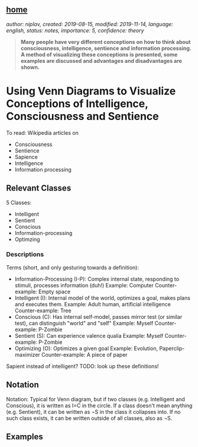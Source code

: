 [home](./index.md)
------------------

*author: niplav, created: 2019-08-15, modified: 2019-11-14, language: english, status: notes, importance: 5, confidence: theory*

> __Many people have very different conceptions on how to think about
> consciousness, intelligence, sentience and information processing. A
> method of visualizing these conceptions is presented, some examples are
> discussed and advantages and disadvantages are shown.__

Using Venn Diagrams to Visualize Conceptions of Intelligence, Consciousness and Sentience
=========================================================================================

To read: Wikipedia articles on

* Consciousness
* Sentience
* Sapience
* Intelligence
* Information processing

Relevant Classes
----------------

5 Classes:

* Intelligent
* Sentient
* Conscious
* Information-processing
* Optimzing

### Descriptions

Terms (short, and only gesturing towards a definition):

*	Information-Processing (I-P): Complex internal state,
	responding to stimuli, processes information (duh!)
	Example: Computer
	Counter-example: Empty space
*	Intelligent (I): Internal model of the world, optimizes
	a goal, makes plans and executes them.
	Example: Adult human, artificial intelligence
	Counter-example: Tree
*	Conscious (C): Has internal self-model, passes mirror test
	(or similar test), can distinguish "world" and "self"
	Example: Myself
	Counter-example: P-Zombie
*	Sentient (S): Can experience valence qualia
	Example: Myself
	Counter-example: P-Zombie
*	Optimizing (O): Optimizes a given goal
	Example: Evolution, Paperclip-maximizer
	Counter-example: A piece of paper

Sapient instead of intelligent? TODO: look up these definitions!

Notation
--------

Notation: Typical for Venn diagram, but if two classes
(e.g. Intelligent and Conscious), it is written as I=C in
the circle.
If a class doesn't mean anything (e.g. Sentient), it can be
written as ¬S in the class it collapses into. If no such class exists, it
can be written outside of all classes, also as ¬S.

Examples
--------
